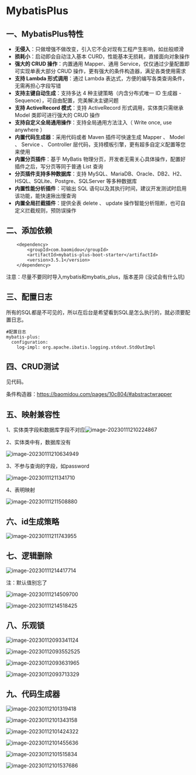 # MybatisPlus

## 一、MybatisPlus特性

- **无侵入**：只做增强不做改变，引入它不会对现有工程产生影响，如丝般顺滑
- **损耗小**：启动即会自动注入基本 CURD，性能基本无损耗，直接面向对象操作
- **强大的 CRUD 操作**：内置通用 Mapper、通用 Service，仅仅通过少量配置即可实现单表大部分 CRUD 操作，更有强大的条件构造器，满足各类使用需求
- **支持 Lambda 形式调用**：通过 Lambda 表达式，方便的编写各类查询条件，无需再担心字段写错
- **支持主键自动生成**：支持多达 4 种主键策略（内含分布式唯一 ID 生成器 - Sequence），可自由配置，完美解决主键问题
- **支持 ActiveRecord 模式**：支持 ActiveRecord 形式调用，实体类只需继承 Model 类即可进行强大的 CRUD 操作
- **支持自定义全局通用操作**：支持全局通用方法注入（ Write once, use anywhere ）
- **内置代码生成器**：采用代码或者 Maven 插件可快速生成 Mapper 、 Model 、 Service 、 Controller 层代码，支持模板引擎，更有超多自定义配置等您来使用
- **内置分页插件**：基于 MyBatis 物理分页，开发者无需关心具体操作，配置好插件之后，写分页等同于普通 List 查询
- **分页插件支持多种数据库**：支持 MySQL、MariaDB、Oracle、DB2、H2、HSQL、SQLite、Postgre、SQLServer 等多种数据库
- **内置性能分析插件**：可输出 SQL 语句以及其执行时间，建议开发测试时启用该功能，能快速揪出慢查询
- **内置全局拦截插件**：提供全表 delete 、 update 操作智能分析阻断，也可自定义拦截规则，预防误操作

## 二、添加依赖

```
    <dependency>
        <groupId>com.baomidou</groupId>
        <artifactId>mybatis-plus-boot-starter</artifactId>
        <version>3.5.1</version>
    </dependency>
```

注意：尽量不要同时导入mybatis和mybatis_plus，版本差异 (没试会有什么坑)

## 三、配置日志

所有的SQL都是不可见的，所以在后台是希望看到SQL是怎么执行的，就必须要配置日志。

```
#配置日志
mybatis-plus:
  configuration:
    log-impl: org.apache.ibatis.logging.stdout.StdOutImpl
```

## 四、CRUD测试

见代码。

条件构造器：https://baomidou.com/pages/10c804/#abstractwrapper

## 五、映射兼容性

1、实体类字段和数据库字段不对应![image-20230111210224867](../mybatis_plus/pic/5.1.png)

2、实体类中有，数据库没有

![image-20230111210634949](../mybatis_plus/pic/5.2.png)

3、不参与查询的字段，如password

![image-20230111211341710](../mybatis_plus/pic/5.3.png)

4、表明映射

![image-20230111211508880](../mybatis_plus/pic/5.4.png)

## 六、id生成策略

![image-20230111211743955](../mybatis_plus/pic/6.1.png)

## 七、逻辑删除

![image-20230111214417714](../mybatis_plus/pic/7.1.png)

注：默认值别忘了

![image-20230111214509700](../mybatis_plus/pic/7.2.png)

![image-20230111214518425](../mybatis_plus/pic/7.3.png)

## 八、乐观锁

![image-20230112093341124](../mybatis_plus/pic/8.1.png)

![image-20230112093552525](../mybatis_plus/pic/8.2.png)

![image-20230112093631965](../mybatis_plus/pic/8.3.png)

![image-20230112093713329](../mybatis_plus/pic/8.4.png)

## 九、代码生成器

![image-20230112101319418](../mybatis_plus/pic/9.1.png)

![image-20230112101343158](../mybatis_plus/pic/9.2.png)

![image-20230112101424322](../mybatis_plus/pic/9.3.png)

![image-20230112101455636](../mybatis_plus/pic/9.4.png)

![image-20230112101515834](../mybatis_plus/pic/9.5.png)

![image-20230112101537686](../mybatis_plus/pic/9.6.png)

